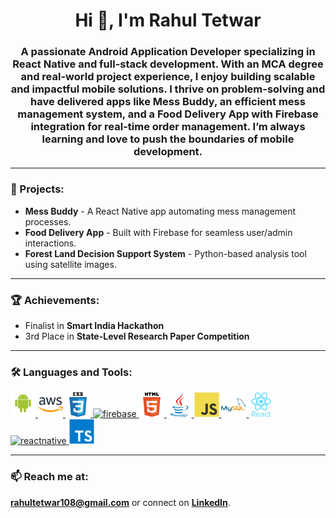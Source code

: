 <h1 align="center">Hi 👋, I'm Rahul Tetwar</h1>
<h3 align="center">
  A passionate <strong>Android Application Developer</strong> specializing in <strong>React Native</strong> and full-stack development.  
  With an MCA degree and real-world project experience, I enjoy building scalable and impactful mobile solutions.  
  I thrive on problem-solving and have delivered apps like <strong>Mess Buddy</strong>, an efficient mess management system,  
  and a <strong>Food Delivery App</strong> with Firebase integration for real-time order management.  
  I’m always learning and love to push the boundaries of mobile development.
</h3>

---

<h3 align="left">🚀 Projects:</h3>
<ul>
  <li><strong>Mess Buddy</strong> - A React Native app automating mess management processes.</li>
  <li><strong>Food Delivery App</strong> - Built with Firebase for seamless user/admin interactions.</li>
  <li><strong>Forest Land Decision Support System</strong> - Python-based analysis tool using satellite images.</li>
</ul>

---

<h3 align="left">🏆 Achievements:</h3>
<ul>
  <li>Finalist in <strong>Smart India Hackathon</strong></li>
  <li>3rd Place in <strong>State-Level Research Paper Competition</strong></li>
</ul>

---

<h3 align="left">🛠 Languages and Tools:</h3>
<p align="left"> 
  <a href="https://developer.android.com" target="_blank" rel="noreferrer">
    <img src="https://raw.githubusercontent.com/devicons/devicon/master/icons/android/android-original-wordmark.svg" alt="android" width="40" height="40"/>
  </a> 
  <a href="https://aws.amazon.com" target="_blank" rel="noreferrer">
    <img src="https://raw.githubusercontent.com/devicons/devicon/master/icons/amazonwebservices/amazonwebservices-original-wordmark.svg" alt="aws" width="40" height="40"/>
  </a> 
  <a href="https://www.w3schools.com/css/" target="_blank" rel="noreferrer">
    <img src="https://raw.githubusercontent.com/devicons/devicon/master/icons/css3/css3-original-wordmark.svg" alt="css3" width="40" height="40"/>
  </a> 
  <a href="https://firebase.google.com/" target="_blank" rel="noreferrer">
    <img src="https://www.vectorlogo.zone/logos/firebase/firebase-icon.svg" alt="firebase" width="40" height="40"/>
  </a> 
  <a href="https://www.w3.org/html/" target="_blank" rel="noreferrer">
    <img src="https://raw.githubusercontent.com/devicons/devicon/master/icons/html5/html5-original-wordmark.svg" alt="html5" width="40" height="40"/>
  </a> 
  <a href="https://www.java.com" target="_blank" rel="noreferrer">
    <img src="https://raw.githubusercontent.com/devicons/devicon/master/icons/java/java-original.svg" alt="java" width="40" height="40"/>
  </a> 
  <a href="https://developer.mozilla.org/en-US/docs/Web/JavaScript" target="_blank" rel="noreferrer">
    <img src="https://raw.githubusercontent.com/devicons/devicon/master/icons/javascript/javascript-original.svg" alt="javascript" width="40" height="40"/>
  </a> 
  <a href="https://www.mysql.com/" target="_blank" rel="noreferrer">
    <img src="https://raw.githubusercontent.com/devicons/devicon/master/icons/mysql/mysql-original-wordmark.svg" alt="mysql" width="40" height="40"/>
  </a> 
  <a href="https://reactjs.org/" target="_blank" rel="noreferrer">
    <img src="https://raw.githubusercontent.com/devicons/devicon/master/icons/react/react-original-wordmark.svg" alt="react" width="40" height="40"/>
  </a> 
  <a href="https://reactnative.dev/" target="_blank" rel="noreferrer">
    <img src="https://reactnative.dev/img/header_logo.svg" alt="reactnative" width="40" height="40"/>
  </a> 
  <a href="https://www.typescriptlang.org/" target="_blank" rel="noreferrer">
    <img src="https://raw.githubusercontent.com/devicons/devicon/master/icons/typescript/typescript-original.svg" alt="typescript" width="40" height="40"/>
  </a> 
</p>

---

<h3 align="left">📫 Reach me at:</h3>
<p>
  <a href="mailto:rahultetwar108@gmail.com"><strong>rahultetwar108@gmail.com</strong></a> or connect on <a href="https://linkedin.com/in/rahultetwar" target="_blank"><strong>LinkedIn</strong></a>.
</p>
